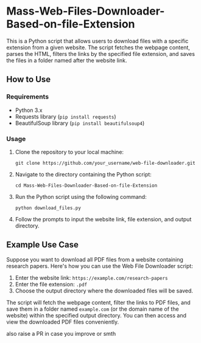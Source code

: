 # Mass-Web-Files-Downloader-Based-on-file-Extension

This is a Python script that allows users to download files with a specific extension from a given website. The script fetches the webpage content, parses the HTML, filters the links by the specified file extension, and saves the files in a folder named after the website link.

## How to Use

### Requirements
- Python 3.x
- Requests library (`pip install requests`)
- BeautifulSoup library (`pip install beautifulsoup4`)

### Usage
1. Clone the repository to your local machine:

       git clone https://github.com/your_username/web-file-downloader.git

2. Navigate to the directory containing the Python script:

       cd Mass-Web-Files-Downloader-Based-on-file-Extension

3. Run the Python script using the following command:

       python download_files.py

4. Follow the prompts to input the website link, file extension, and output directory.

## Example Use Case

Suppose you want to download all PDF files from a website containing research papers. Here's how you can use the Web File Downloader script:

1. Enter the website link: `https://example.com/research-papers`
2. Enter the file extension: `.pdf`
3. Choose the output directory where the downloaded files will be saved.

The script will fetch the webpage content, filter the links to PDF files, and save them in a folder named `example.com` (or the domain name of the website) within the specified output directory. You can then access and view the downloaded PDF files conveniently.

also raise a PR in case you improve or smth
